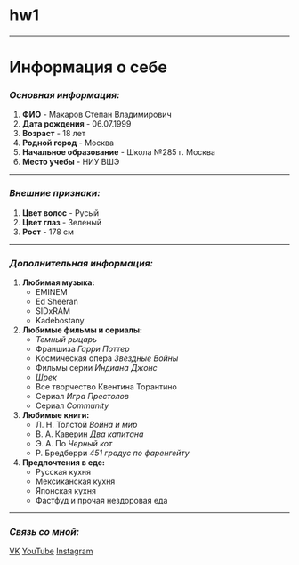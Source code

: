 # hw1
***
# Информация о себе
### ***Основная информация:***
1. **ФИО** - Макаров Степан Владимирович
2. **Дата рождения** - 06.07.1999
3. **Возраст** - 18 лет
4. **Родной город** - Москва
5. **Начальное образование** - Школа №285 г. Москва
5. **Место учебы** - НИУ ВШЭ
***
### ***Внешние признаки:***
1. **Цвет волос** - Русый
2. **Цвет глаз** - Зеленый
3. **Рост** - 178 см
***
### ***Дополнительная информация:***
1. **Любимая музыка:**
   * EMINEM
   * Ed Sheeran
   * SIDxRAM
   * Kadebostany
2. **Любимые фильмы и сериалы:** 
   * _Темный рыцарь_
   * Франшиза _Гарри Поттер_
   * Космическая опера _Звездные Войны_
   * Фильмы серии _Индиана Джонс_
   * _Шрек_
   * Все творчество Квентина Торантино
   * Сериал _Игра Престолов_
   * Сериал _Community_
3. **Любимые книги:**
   * Л. Н. Толстой _Война и мир_
   * В. А. Каверин _Два капитана_
   * Э. А. По _Черный кот_
   * Р. Бредберри _451 градус по фаренгейту_
4. **Предпочтения в еде:**
   * Русская кухня
   * Мексиканская кухня
   * Японская кухня
   * Фастфуд и прочая нездоровая еда  
***
### ***Связь со мной:***
[VK](https://vk.com/id204385250)
[YouTube](https://www.youtube.com/channel/UC-V2KlWYjT3LHmDFpq_ynOA?view_as=subscriber)
[Instagram](https://www.instagram.com/stpnmkrv/)
